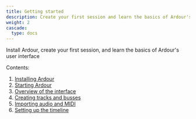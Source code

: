 ```yaml
---
title: Getting started
description: Create your first session and learn the basics of Ardour's user interface
weight: 2
cascade:
  type: docs
---
```


Install Ardour, create your first session, and learn the basics of Ardour's user interface

Contents:

1. [Installing Ardour](installing-ardour/)
2. [Starting Ardour](starting-ardour/)
3. [Overview of the interface](overview-of-the-interface/)
4. [Creating tracks and busses](creating-tracks-and-busses/)
5. [Importing audio and MIDI](importing-audio-and-midi/)
6. [Setting up the timeline](setting-up-the-timeline/)
